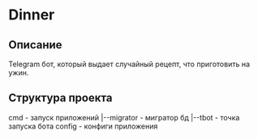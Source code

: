 # Dinner

## Описание

Telegram бот, который выдает случайный рецепт, что приготовить на ужин.

## Структура проекта

cmd         - запуск приложений
|--migrator - мигратор бд
|--tbot     - точка запуска бота
config      - конфиги приложения
